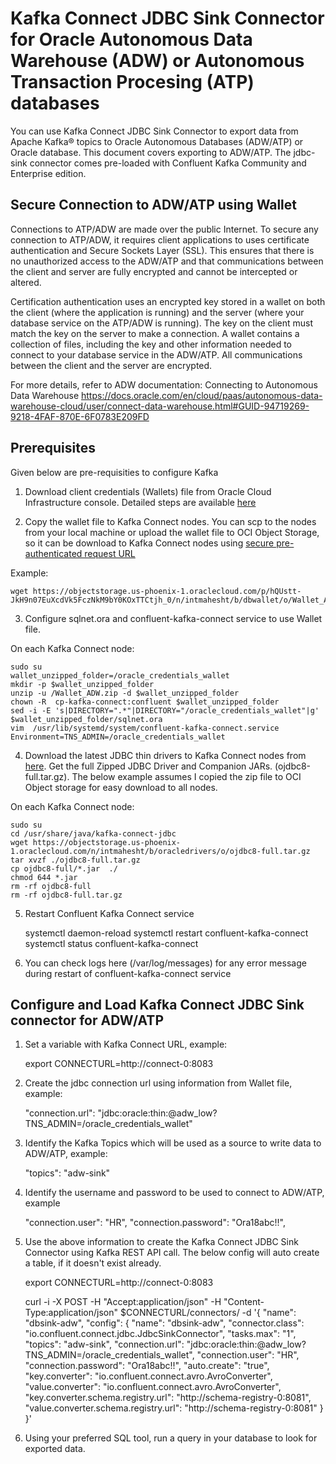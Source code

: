 # Kafka Connect JDBC Sink Connector for Oracle Autonomous Data Warehouse (ADW) or Autonomous Transaction Procesing (ATP) databases
You can use Kafka Connect JDBC Sink Connector to export data from Apache Kafka® topics to Oracle Autonomous Databases (ADW/ATP) or Oracle database. This document covers exporting to ADW/ATP. The jdbc-sink connector comes pre-loaded with Confluent Kafka Community and Enterprise edition.  

## Secure Connection to ADW/ATP using Wallet
Connections to ATP/ADW are made over the public Internet. To secure any connection to ATP/ADW, it requires 
client applications to uses certificate authentication and Secure Sockets Layer (SSL). 
This ensures that there is no unauthorized access to the ADW/ATP and that communications between the client 
and server are fully encrypted and cannot be intercepted or altered.

Certification authentication uses an encrypted key stored in a wallet on both the client (where the application
is running) and the server (where your database service on the ATP/ADW is running). 
The key on the client must match the key on the server to make a connection. 
A wallet contains a collection of files, including the key and other information needed to 
connect to your database service in the ADW/ATP. 
All communications between the client and the server are encrypted.

For more details, refer to ADW documentation: Connecting to Autonomous Data Warehouse
https://docs.oracle.com/en/cloud/paas/autonomous-data-warehouse-cloud/user/connect-data-warehouse.html#GUID-94719269-9218-4FAF-870E-6F0783E209FD



## Prerequisites
Given below are pre-requisities to configure Kafka

1. Download client credentials (Wallets) file from Oracle Cloud Infrastructure console. Detailed steps are available [here](https://docs.oracle.com/en/cloud/paas/autonomous-data-warehouse-cloud/user/connect-download-wallet.html#GUID-B06202D2-0597-41AA-9481-3B174F75D4B1)

2. Copy the wallet file to Kafka Connect nodes.  You can scp to the nodes from your local machine or upload the wallet file to OCI Object Storage, so it can be download to Kafka Connect nodes using [secure pre-authenticated request URL](https://docs.cloud.oracle.com/iaas/Content/Object/Tasks/usingpreauthenticatedrequests.htm)

Example:

    wget https://objectstorage.us-phoenix-1.oraclecloud.com/p/hQUstt-JkH9n07EuXcdVk5FczNkM9bY0KOxTTCtjh_0/n/intmahesht/b/dbwallet/o/Wallet_ADW.zip

3. Configure sqlnet.ora and confluent-kafka-connect service to use Wallet file.

On each Kafka Connect node:


    sudo su  
    wallet_unzipped_folder=/oracle_credentials_wallet
    mkdir -p $wallet_unzipped_folder
    unzip -u /Wallet_ADW.zip -d $wallet_unzipped_folder
    chown -R  cp-kafka-connect:confluent $wallet_unzipped_folder
    sed -i -E 's|DIRECTORY=".*"|DIRECTORY="/oracle_credentials_wallet"|g'  $wallet_unzipped_folder/sqlnet.ora
    vim  /usr/lib/systemd/system/confluent-kafka-connect.service
    Environment=TNS_ADMIN=/oracle_credentials_wallet



4. Download the latest JDBC thin drivers to Kafka Connect nodes from [here](https://www.oracle.com/technetwork/database/application-development/jdbc/downloads/jdbc-ucp-183-5013470.html).  Get the full Zipped JDBC Driver and Companion JARs. (ojdbc8-full.tar.gz).  The below example assumes I copied the zip file to OCI Object storage for easy download to all nodes. 

On each Kafka Connect node:

    sudo su  
    cd /usr/share/java/kafka-connect-jdbc
    wget https://objectstorage.us-phoenix-1.oraclecloud.com/n/intmahesht/b/oracledrivers/o/ojdbc8-full.tar.gz
    tar xvzf ./ojdbc8-full.tar.gz
    cp ojdbc8-full/*.jar  ./
    chmod 644 *.jar
    rm -rf ojdbc8-full
    rm -rf ojdbc8-full.tar.gz


5. Restart Confluent Kafka Connect service 

    systemctl daemon-reload
    systemctl restart    confluent-kafka-connect
    systemctl status    confluent-kafka-connect

6. You can check logs here (/var/log/messages) for any error message during restart of confluent-kafka-connect service
 

## Configure and Load Kafka Connect JDBC Sink connector for ADW/ATP

1. Set a variable with Kafka Connect URL, example: 
    
    export CONNECTURL=http://connect-0:8083

2. Create the jdbc connection url using information from Wallet file, example: 

    "connection.url": "jdbc:oracle:thin:@adw_low?TNS_ADMIN=/oracle_credentials_wallet"

3. Identify the Kafka Topics which will be used as a source to write data to ADW/ATP, example:

    "topics": "adw-sink"

4. Identify the username and password to be used to connect to ADW/ATP, example 
    
    "connection.user": "HR",
    "connection.password": "Ora18abc!!",

5. Use the above information to create the Kafka Connect JDBC Sink Connector using Kafka REST API call.   The below config will auto create a table, if it doesn't exist already.

    export CONNECTURL=http://connect-0:8083
 
    curl -i -X POST -H "Accept:application/json"  -H  "Content-Type:application/json" $CONNECTURL/connectors/       -d '{
    "name": "dbsink-adw",
    "config": {
        "name": "dbsink-adw",
        "connector.class": "io.confluent.connect.jdbc.JdbcSinkConnector",
        "tasks.max": "1",
        "topics": "adw-sink",
        "connection.url": "jdbc:oracle:thin:@adw_low?TNS_ADMIN=/oracle_credentials_wallet",
        "connection.user": "HR",
        "connection.password": "Ora18abc!!",
        "auto.create": "true",
        "key.converter": "io.confluent.connect.avro.AvroConverter",
        "value.converter": "io.confluent.connect.avro.AvroConverter",
        "key.converter.schema.registry.url": "http://schema-registry-0:8081",
        "value.converter.schema.registry.url": "http://schema-registry-0:8081"
        }
    }' 

6. Using your preferred SQL tool,  run a query in your database to look for exported data. 



